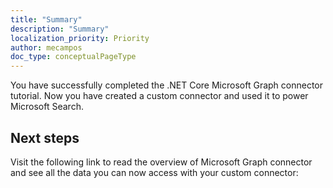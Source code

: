 ```yaml
---
title: "Summary"
description: "Summary"
localization_priority: Priority
author: mecampos
doc_type: conceptualPageType
---
```


<!---# Summary--->

You have successfully completed the .NET Core Microsoft Graph connector tutorial. Now you have created a custom connector and used it to power Microsoft Search.

## Next steps
Visit the following link to read the overview of Microsoft Graph connector and see all the data you can now access with your custom connector:
<!---<related docs are part of PR#12368
[Microsoft Graph connectors overview](connecting-external-content-connectors-overview.md)--->